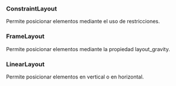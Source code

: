 ### ConstraintLayout

Permite posicionar elementos mediante el uso de restricciones.

### FrameLayout

Permite posicionar elementos mediante la propiedad layout_gravity.

### LinearLayout

Permite posicionar elementos en vertical o en horizontal.
